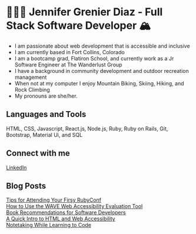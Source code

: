 # 👩🏼‍💻 Jennifer Grenier Diaz - Full Stack Software Developer 🏔 
* I am passionate about web development that is accessible and inclusive
* I am currently based in Fort Collins, Colorado
* I am a bootcamp grad, Flatiron School, and currently work as a Jr Software Engineer at The Wanderlust Group
* I have a background in community development and outdoor recreation management
* When not at my computer I enjoy Mountain Biking, Skiing, Hiking, and Rock Climbing
* My pronouns are she/her. 

## Languages and Tools 
HTML, CSS, Javascript, React.js, Node.js, Ruby, Ruby on Rails, Git, Bootstrap, Material Ui, and SQL 

## Connect with me
[LinkedIn](www.linkedin.com/in/jennifergrenierdiaz)

## Blog Posts 
[Tips for Attending Your Firsy RubyConf](https://jagdiaz.medium.com/tips-for-attending-your-first-rubyconf-d9e86d326490)
<br>
[How to Use the WAVE Web Accessibility Evaluation Tool](https://jagrenier.medium.com/how-to-use-the-wave-web-accessibility-evaluation-tool-9df8588a3d16)
<br> 
[Book Recommendations for Software Developers](https://jagrenier.medium.com/book-recommendations-for-software-developers-a491ff97134c)
<br> 
[A Quick Intro to HTML and Web Accessibility](https://medium.com/@jenniferagrenier/an-introduction-to-html-and-digital-accessibility-88e2a8f65617)
<br>
[Notetaking While Learning to Code](https://medium.com/@jenniferagrenier/how-totake-notes-while-learning-to-code-4ae9d4ac0f63)



